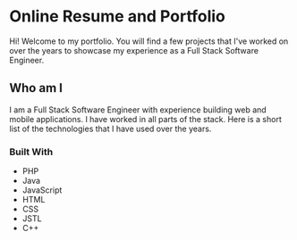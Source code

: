 # Online Resume and Portfolio

Hi!  Welcome to my portfolio.  You will find a few projects that I've worked on over the years to showcase my experience as a Full Stack Software Engineer. 

## Who am I

I am a Full Stack Software Engineer with experience building web and mobile applications.  I have worked in all parts of the stack.  Here is a short list of the technologies that I have used over the years.

### Built With

* PHP
* Java
* JavaScript
* HTML
* CSS
* JSTL
* C++

